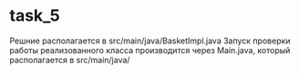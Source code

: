 # task_5

Решние располагается в src/main/java/BasketImpl.java
Запуск проверки работы реализованного класса производится через Main.java, который располагается в src/main/java/
